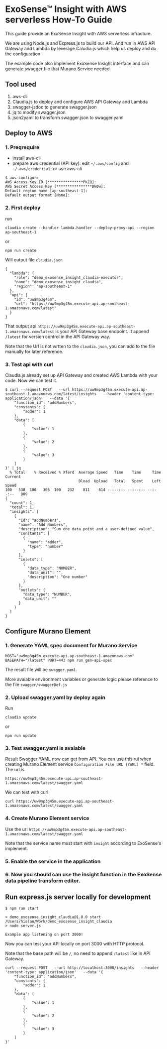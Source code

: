 # ExoSense™ Insight with AWS serverless How-To Guide

This guide provide an ExoSense Insight with AWS serverless infracture. 

We are using Node.js and Express.js to build our API.
And run in AWS API Gateway and Lambda by leverage Caludia.js which help us deploy and do the configuration.

The example code also implement ExoSense Insight interface and can generate swagger file that Murano Service needed.

## Tool used

1. aws-cli
2. Claudia.js to deploy and configure AWS API Gateway and Lambda
3. swagger-jsdoc to generate swagger.json
4. jq to modify swagger.json
5. json2yaml to transform swagger.json to swagger.yaml

## Deploy to AWS 

### 1. Preqrequire

* install aws-cli
* prepare aws credential (API key): edit `~/.aws/config` and `~/.aws/credential`; or use aws-cli

```
$ aws configure
AWS Access Key ID [****************PKZQ]:
AWS Secret Access Key [****************Dk0w]:
Default region name [ap-southeast-1]:
Default output format [None]:
```

### 2. First deploy

run 

```
claudia create --handler lambda.handler --deploy-proxy-api --region ap-southeast-1
```

or

```
npm run create
```

Will output file `claudia.json`

```
{
  "lambda": {
    "role": "demo_exosense_insight_claudia-executor",
    "name": "demo_exosense_insight_claudia",
    "region": "ap-southeast-1"
  },
  "api": {
    "id": "uw9mp3g45m",
    "url": "https://uw9mp3g45m.execute-api.ap-southeast-1.amazonaws.com/latest"
  }
}
```

That output api `https://uw9mp3g45m.execute-api.ap-southeast-1.amazonaws.com/latest` is your API Gateway base endpoint. It append `/latest` for version control in the API Gateway way.

Note that the Url is not wrtten to the `claudia.json`, you can add to the file manually for later reference.

### 3. Test api with curl

Claudia.js already set up API Gateway and created AWS Lambda with your code. Now we can test it.

```
$ curl --request POST   --url https://uw9mp3g45m.execute-api.ap-southeast-1.amazonaws.com/latest/insights   --header 'content-type: application/json'   --data '{
    "function_id": "addNumbers",
    "constants": {
        "adder": 1
    },
    "data": [
        {
            "value": 1
        },
        {
            "value": 2
        },
        {
            "value": 3
        }
    ]
}' | jq
  % Total    % Received % Xferd  Average Speed   Time    Time     Time  Current
                                 Dload  Upload   Total   Spent    Left  Speed
100   538  100   306  100   232    811    614 --:--:-- --:--:-- --:--:--   809
{
  "count": 1,
  "total": 1,
  "insights": [
    {
      "id": "addNumbers",
      "name": "Add Numbers",
      "description": "Sum one data point and a user-defined value",
      "constants": [
        {
          "name": "adder",
          "type": "number"
        }
      ],
      "inlets": [
        {
          "data_type": "NUMBER",
          "data_unit": "",
          "description": "One number"
        }
      ],
      "outlets": {
        "data_type": "NUMBER",
        "data_unit": ""
      }
    }
  ]
}
```

## Configure Murano Element

### 1. Generate YAML spec document for Murano Service

```
HOST="uw9mp3g45m.execute-api.ap-southeast-1.amazonaws.com" BASEPATH="/latest" PORT=443 npm run gen-api-spec
```

The result file will be `swagger.yaml`.

More avaiable environment variables or generate logic please reference to the file `swagger/swaggerDef.js`

### 2. Upload swagger.yaml by deploy again

Run

```
claudia update
```

or

```
npm run update
```

### 3. Test swagger.yaml is avaiable 

Result Swagger YAML now can get from API. You can use this rul when creating Murano Element service `Configuration File URL (YAML) *` field. The url is 

```
https://uw9mp3g45m.execute-api.ap-southeast-1.amazonaws.com/latest/swagger.yaml
```

We can test with curl

```
curl https://uw9mp3g45m.execute-api.ap-southeast-1.amazonaws.com/latest/swagger.yaml
```

### 4. Create Murano Element service 

Use the url `https://uw9mp3g45m.execute-api.ap-southeast-1.amazonaws.com/latest/swagger.yaml`

Note that the service name must start with `insight` according to ExoSense's implement. 

### 5. Enable the service in the application

### 6. Now you should can use the insight function in the ExoSense data pipeline transform editor.

## Run express.js server locally for development

```
$ npm run start

> demo_exosense_insight_claudia@1.0.0 start /Users/hialan/Work/demo_exosense_insight_claudia
> node server.js

Example app listening on port 3000!
```

Now you can test your API locally on port 3000 with HTTP protocol.

Note that the base path will be `/`, no need to append `/latest` like in API Gateway.

```
curl --request POST   --url http://localhost:3000/insights   --header 'content-type: application/json'   --data '{
    "function_id": "addNumbers",
    "constants": {
        "adder": 1
    },
    "data": [
        {
            "value": 1
        },
        {
            "value": 2
        },
        {
            "value": 3
        }
    ]
}'
```
